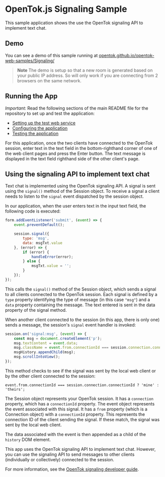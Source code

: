 OpenTok.js Signaling Sample
===========================

This sample application shows the use the OpenTok signaling API to implement text chat.

## Demo

You can see a demo of this sample running at [opentok.github.io/opentok-web-samples/Signaling/](https://opentok.github.io/opentok-web-samples/Signaling/)

> **Note** The demo is setup so that a new room is generated based on your public IP address. So will only work if you are connecting from 2 browsers on the same network.

## Running the App

*Important:* Read the following sections of the main README file for the repository to set up
and test the application:

* [Setting up the test web service](../README.md#setting-up-the-test-web-service)
* [Configuring the application](../README.md#configuring-the-application)
* [Testing the application](../README.md#testing-the-application)

For this application, once the two clients have connected to the OpenTok session, enter text
in the text field in the bottom-righthand corner of one of the web client pages and press
the Enter button. The text message is displayed in the text field righthand side of the
other client's page.

## Using the signaling API to implement text chat

Text chat is implemented using the OpenTok signaling API. A signal is sent using the `signal()`
method of the Session object. To receive a signal a client needs to listen to the `signal` event
dispatched by the session object.

In our application, when the user enters text in the input text field, the following code is
executed:

```javascript
form.addEventListener('submit', (event) => {
    event.preventDefault();

    session.signal({
        type: 'msg',
        data: msgTxt.value
    }, (error) => {
        if (error) {
            handleError(error);
        } else {
            msgTxt.value = '';
        }
    });
});
```

This calls the `signal()` method of the Session object, which sends a signal to all clients
connected to the OpenTok session. Each signal is defined by a `type` property identifying the type
of message (in this case `"msg"`) and a `data` property containing the message. The text entered is
sent in the data property of the signal method.

When another client connected to the session (in this app, there is only one) sends a message, the
session's `signal` event handler is invoked:

```javascript
session.on('signal:msg', (event) => {
    const msg = document.createElement('p');
    msg.textContent = event.data;
    msg.className = event.from.connectionId === session.connection.connectionId ? 'mine' : 'theirs';
    msgHistory.appendChild(msg);
    msg.scrollIntoView();
});
```

This method checks to see if the signal was sent by the local web client or by the other client
connected to the session:

    event.from.connectionId === session.connection.connectionId ? 'mine' : 'theirs';

The Session object represents your OpenTok session. It has a `connection` property, which has a
`connectionId` property. The event object represents the event associated with this signal. It has
a `from` property (which is a Connection object) with a `connectionId` property. This represents
the connection ID of the client sending the signal. If these match, the signal was sent by the
local web client.

The data associated with the event is then appended as a child of the `history` DOM element.

This app uses the OpenTok signaling API to implement text chat. However, you can use the signaling
API to send messages to other clients (individually or collectively) connected to the session.

For more information, see the [OpenTok signaling developer
guide](https://tokbox.com/developer/guides/signaling/js/).

